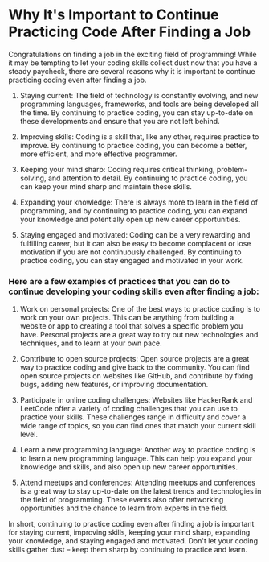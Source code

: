 # Why It's Important to Continue Practicing Code After Finding a Job

Congratulations on finding a job in the exciting field of programming! While it may be tempting to let your coding skills collect dust now that you have a steady paycheck, there are several reasons why it is important to continue practicing coding even after finding a job.

1.  Staying current: The field of technology is constantly evolving, and new programming languages, frameworks, and tools are being developed all the time. By continuing to practice coding, you can stay up-to-date on these developments and ensure that you are not left behind.
    
2.  Improving skills: Coding is a skill that, like any other, requires practice to improve. By continuing to practice coding, you can become a better, more efficient, and more effective programmer.
    
3.  Keeping your mind sharp: Coding requires critical thinking, problem-solving, and attention to detail. By continuing to practice coding, you can keep your mind sharp and maintain these skills.
    
4.  Expanding your knowledge: There is always more to learn in the field of programming, and by continuing to practice coding, you can expand your knowledge and potentially open up new career opportunities.
    
5.  Staying engaged and motivated: Coding can be a very rewarding and fulfilling career, but it can also be easy to become complacent or lose motivation if you are not continuously challenged. By continuing to practice coding, you can stay engaged and motivated in your work.
    

### Here are a few examples of practices that you can do to continue developing your coding skills even after finding a job:

1.  Work on personal projects: One of the best ways to practice coding is to work on your own projects. This can be anything from building a website or app to creating a tool that solves a specific problem you have. Personal projects are a great way to try out new technologies and techniques, and to learn at your own pace.
    
2.  Contribute to open source projects: Open source projects are a great way to practice coding and give back to the community. You can find open source projects on websites like GitHub, and contribute by fixing bugs, adding new features, or improving documentation.
    
3.  Participate in online coding challenges: Websites like HackerRank and LeetCode offer a variety of coding challenges that you can use to practice your skills. These challenges range in difficulty and cover a wide range of topics, so you can find ones that match your current skill level.
    
4.  Learn a new programming language: Another way to practice coding is to learn a new programming language. This can help you expand your knowledge and skills, and also open up new career opportunities.
    
5.  Attend meetups and conferences: Attending meetups and conferences is a great way to stay up-to-date on the latest trends and technologies in the field of programming. These events also offer networking opportunities and the chance to learn from experts in the field.
    

In short, continuing to practice coding even after finding a job is important for staying current, improving skills, keeping your mind sharp, expanding your knowledge, and staying engaged and motivated. Don't let your coding skills gather dust – keep them sharp by continuing to practice and learn.